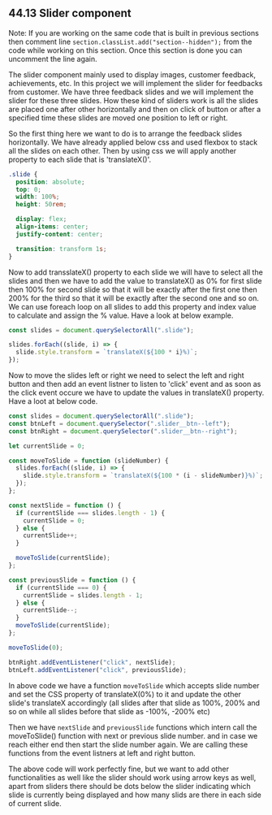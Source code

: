 ## 44.13 Slider component

Note: If you are working on the same code that is built in previous sections then comment line `section.classList.add("section--hidden");` from the code while working on this section. Once this section is done you can uncomment the line again.

The slider component mainly used to display images, customer feedback, achievements, etc. In this project we will implement the slider for feedbacks from customer. We have three feedback slides and we will implement the slider for these three slides. How these kind of sliders work is all the slides are placed one after other horizontally and then on click of button or after a specified time these slides are moved one position to left or right.

So the first thing here we want to do is to arrange the feedback slides horizontally. We have already applied below css and used flexbox to stack all the slides on each other. Then by using css we will apply another property to each slide that is 'translateX()'.

```css
.slide {
  position: absolute;
  top: 0;
  width: 100%;
  height: 50rem;

  display: flex;
  align-items: center;
  justify-content: center;

  transition: transform 1s;
}
```

Now to add transslateX() property to each slide we will have to select all the slides and then we have to add the value to translateX() as 0% for first slide then 100% for second slide so that it will be exactly after the first one then 200% for the third so that it will be exactly after the second one and so on. We can use foreach loop on all slides to add this property and index value to calculate and assign the % value. Have a look at below example.

```javascript
const slides = document.querySelectorAll(".slide");

slides.forEach((slide, i) => {
  slide.style.transform = `translateX(${100 * i}%)`;
});
```

Now to move the slides left or right we need to select the left and right button and then add an event listner to listen to 'click' event and as soon as the click event occure we have to update the values in translateX() property. Have a loot at below code.

```javascript
const slides = document.querySelectorAll(".slide");
const btnLeft = document.querySelector(".slider__btn--left");
const btnRight = document.querySelector(".slider__btn--right");

let currentSlide = 0;

const moveToSlide = function (slideNumber) {
  slides.forEach((slide, i) => {
    slide.style.transform = `translateX(${100 * (i - slideNumber)}%)`;
  });
};

const nextSlide = function () {
  if (currentSlide === slides.length - 1) {
    currentSlide = 0;
  } else {
    currentSlide++;
  }

  moveToSlide(currentSlide);
};

const previousSlide = function () {
  if (currentSlide === 0) {
    currentSlide = slides.length - 1;
  } else {
    currentSlide--;
  }
  moveToSlide(currentSlide);
};

moveToSlide(0);

btnRight.addEventListener("click", nextSlide);
btnLeft.addEventListener("click", previousSlide);
```

In above code we have a function `moveToSlide` which accepts slide number and set the CSS property of translateX(0%) to it and update the other slide's translateX accordingly (all slides after that slide as 100%, 200% and so on while all slides before that slide as -100%, -200% etc)

Then we have `nextSlide` and `previousSlide` functions which intern call the moveToSlide() function with next or previous slide number. and in case we reach either end then start the slide number again. We are calling these functions from the event listners at left and right button.

The above code will work perfectly fine, but we want to add other functionalities as well like the slider should work using arrow keys as well, apart from sliders there should be dots below the slider indicating which slide is currently being displayed and how many slids are there in each side of current slide.
